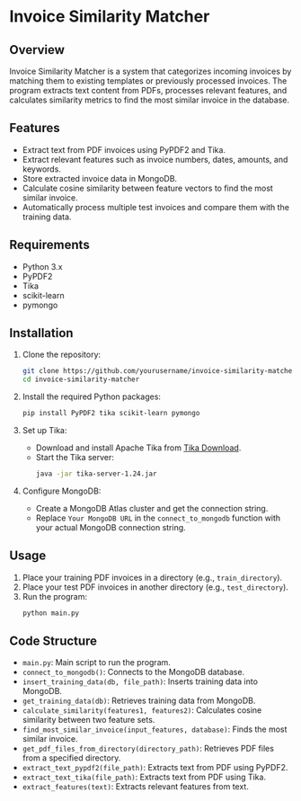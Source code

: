 # Invoice Similarity Matcher

## Overview
Invoice Similarity Matcher is a system that categorizes incoming invoices by matching them to existing templates or previously processed invoices. The program extracts text content from PDFs, processes relevant features, and calculates similarity metrics to find the most similar invoice in the database.

## Features
- Extract text from PDF invoices using PyPDF2 and Tika.
- Extract relevant features such as invoice numbers, dates, amounts, and keywords.
- Store extracted invoice data in MongoDB.
- Calculate cosine similarity between feature vectors to find the most similar invoice.
- Automatically process multiple test invoices and compare them with the training data.

## Requirements
- Python 3.x
- PyPDF2
- Tika
- scikit-learn
- pymongo

## Installation
1. Clone the repository:
    ```bash
    git clone https://github.com/yourusername/invoice-similarity-matcher.git
    cd invoice-similarity-matcher
    ```

2. Install the required Python packages:
    ```bash
    pip install PyPDF2 tika scikit-learn pymongo
    ```

3. Set up Tika:
    - Download and install Apache Tika from [Tika Download](https://tika.apache.org/download.html).
    - Start the Tika server:
      ```bash
      java -jar tika-server-1.24.jar
      ```

4. Configure MongoDB:
    - Create a MongoDB Atlas cluster and get the connection string.
    - Replace `Your MongoDB URL` in the `connect_to_mongodb` function with your actual MongoDB connection string.

## Usage
1. Place your training PDF invoices in a directory (e.g., `train_directory`).
2. Place your test PDF invoices in another directory (e.g., `test_directory`).
3. Run the program:
    ```bash
    python main.py
    ```

## Code Structure
- `main.py`: Main script to run the program.
- `connect_to_mongodb()`: Connects to the MongoDB database.
- `insert_training_data(db, file_path)`: Inserts training data into MongoDB.
- `get_training_data(db)`: Retrieves training data from MongoDB.
- `calculate_similarity(features1, features2)`: Calculates cosine similarity between two feature sets.
- `find_most_similar_invoice(input_features, database)`: Finds the most similar invoice.
- `get_pdf_files_from_directory(directory_path)`: Retrieves PDF files from a specified directory.
- `extract_text_pypdf2(file_path)`: Extracts text from PDF using PyPDF2.
- `extract_text_tika(file_path)`: Extracts text from PDF using Tika.
- `extract_features(text)`: Extracts relevant features from text.

